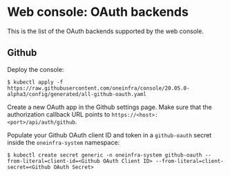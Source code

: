 # Web console: OAuth backends

This is the list of the OAuth backends supported by the web console.

## Github

Deploy the console:

```console
$ kubectl apply -f https://raw.githubusercontent.com/oneinfra/console/20.05.0-alpha3/config/generated/all-github-oauth.yaml
```

Create a new OAuth app in the Github settings page. Make sure that the
authorization callback URL points to
`https://<host>:<port>/api/auth/github`.

Populate your Github OAuth client ID and token in a `github-oauth`
secret inside the `oneinfra-system` namespace:

```console
$ kubectl create secret generic -n oneinfra-system github-oauth --from-literal=client-id=<Github OAuth Client ID> --from-literal=client-secret=<Github OAuth Secret>
```
